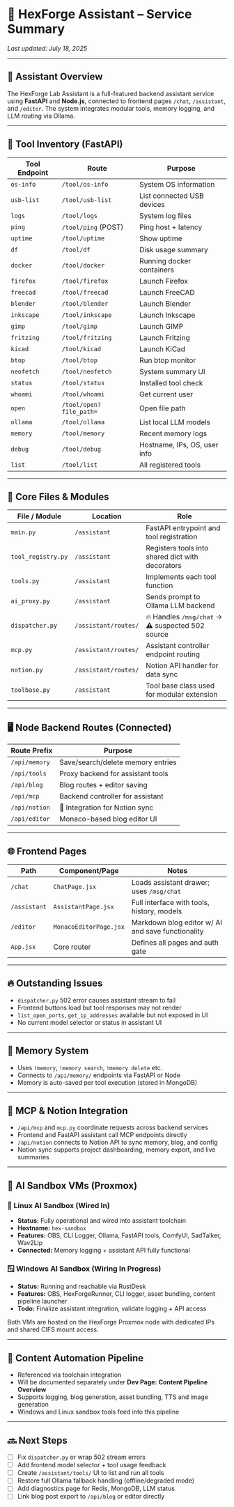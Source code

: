 # 🧠 HexForge Assistant – Service Summary

*Last updated: July 18, 2025*

---

## 🧩 Assistant Overview

The HexForge Lab Assistant is a full-featured backend assistant service using **FastAPI** and **Node.js**, connected to frontend pages `/chat`, `/assistant`, and `/editor`. The system integrates modular tools, memory logging, and LLM routing via Ollama.

---

## 🧰 Tool Inventory (FastAPI)

| Tool Endpoint | Route | Purpose |
| --- | --- | --- |
| `os-info` | `/tool/os-info` | System OS information |
| `usb-list` | `/tool/usb-list` | List connected USB devices |
| `logs` | `/tool/logs` | System log files |
| `ping` | `/tool/ping` (POST) | Ping host + latency |
| `uptime` | `/tool/uptime` | Show uptime |
| `df` | `/tool/df` | Disk usage summary |
| `docker` | `/tool/docker` | Running docker containers |
| `firefox` | `/tool/firefox` | Launch Firefox |
| `freecad` | `/tool/freecad` | Launch FreeCAD |
| `blender` | `/tool/blender` | Launch Blender |
| `inkscape` | `/tool/inkscape` | Launch Inkscape |
| `gimp` | `/tool/gimp` | Launch GIMP |
| `fritzing` | `/tool/fritzing` | Launch Fritzing |
| `kicad` | `/tool/kicad` | Launch KiCad |
| `btop` | `/tool/btop` | Run btop monitor |
| `neofetch` | `/tool/neofetch` | System summary UI |
| `status` | `/tool/status` | Installed tool check |
| `whoami` | `/tool/whoami` | Get current user |
| `open` | `/tool/open?file_path=` | Open file path |
| `ollama` | `/tool/ollama` | List local LLM models |
| `memory` | `/tool/memory` | Recent memory logs |
| `debug` | `/tool/debug` | Hostname, IPs, OS, user info |
| `list` | `/tool/list` | All registered tools |

---

## 🧬 Core Files & Modules

| File / Module | Location | Role |
| --- | --- | --- |
| `main.py` | `/assistant` | FastAPI entrypoint and tool registration |
| `tool_registry.py` | `/assistant` | Registers tools into shared dict with decorators |
| `tools.py` | `/assistant` | Implements each tool function |
| `ai_proxy.py` | `/assistant` | Sends prompt to Ollama LLM backend |
| `dispatcher.py` | `/assistant/routes/` | 🔥 Handles `/msg/chat` → ⚠️ suspected 502 source |
| `mcp.py` | `/assistant/routes/` | Assistant controller endpoint routing |
| `notion.py` | `/assistant/routes/` | Notion API handler for data sync |
| `toolbase.py` | `/assistant` | Tool base class used for modular extension |

---

## 🖥️ Node Backend Routes (Connected)

| Route Prefix | Purpose |
| --- | --- |
| `/api/memory` | Save/search/delete memory entries |
| `/api/tools` | Proxy backend for assistant tools |
| `/api/blog` | Blog routes + editor saving |
| `/api/mcp` | Backend controller for assistant |
| `/api/notion` | 🔗 Integration for Notion sync |
| `/api/editor` | Monaco-based blog editor UI |

---

## 🌐 Frontend Pages

| Path | Component/Page | Notes |
| --- | --- | --- |
| `/chat` | `ChatPage.jsx` | Loads assistant drawer; uses `/msg/chat` |
| `/assistant` | `AssistantPage.jsx` | Full interface with tools, history, models |
| `/editor` | `MonacoEditorPage.jsx` | Markdown blog editor w/ AI and save functionality |
| `App.jsx` | Core router | Defines all pages and auth gate |

---

## 🔥 Outstanding Issues

- `dispatcher.py` 502 error causes assistant stream to fail
- Frontend buttons load but tool responses may not render
- `list_open_ports`, `get_ip_addresses` available but not exposed in UI
- No current model selector or status in assistant UI

---

## 🧠 Memory System

- Uses `!memory`, `!memory search`, `!memory delete` etc.
- Connects to `/api/memory/` endpoints via FastAPI or Node
- Memory is auto-saved per tool execution (stored in MongoDB)

---

## 🔌 MCP & Notion Integration

- `/api/mcp` and `mcp.py` coordinate requests across backend services
- Frontend and FastAPI assistant call MCP endpoints directly
- `/api/notion` connects to Notion API to sync memory, blog, and config
- Notion sync supports project dashboarding, memory export, and live summaries

---

## 🧠 AI Sandbox VMs (Proxmox)

### 🐧 Linux AI Sandbox (Wired In)

- **Status:** Fully operational and wired into assistant toolchain
- **Hostname:** `hex-sandbox`
- **Features:** OBS, CLI Logger, Ollama, FastAPI tools, ComfyUI, SadTalker, Wav2Lip
- **Connected:** Memory logging + assistant API fully functional

### 🪟 Windows AI Sandbox (Wiring In Progress)

- **Status:** Running and reachable via RustDesk
- **Features:** OBS, HexForgeRunner, CLI logger, asset bundling, content pipeline launcher
- **Todo:** Finalize assistant integration, validate logging + API access

Both VMs are hosted on the HexForge Proxmox node with dedicated IPs and shared CIFS mount access.

---

## 🧠 Content Automation Pipeline

- Referenced via toolchain integration
- Will be documented separately under **Dev Page: Content Pipeline Overview**
- Supports logging, blog generation, asset bundling, TTS and image generation
- Windows and Linux sandbox tools feed into this pipeline

---

## 🔜 Next Steps

- [ ]  Fix `dispatcher.py` or wrap 502 stream errors
- [ ]  Add frontend model selector + tool usage feedback
- [ ]  Create `/assistant/tools/` UI to list and run all tools
- [ ]  Restore full Ollama fallback handling (offline/degraded mode)
- [ ]  Add diagnostics page for Redis, MongoDB, LLM status
- [ ]  Link blog post export to `/api/blog` or editor directly